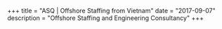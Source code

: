 +++
title = "ASQ | Offshore Staffing from Vietnam"
date = "2017-09-07"
description = "Offshore Staffing and Engineering Consultancy"
+++
